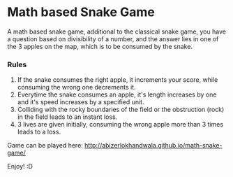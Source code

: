 # Math based Snake Game

A math based snake game, additional to the classical snake game, you have a question based on divisibility of a number, and the answer lies in one of the 3 apples on the map, which is to be consumed by the snake.  

### Rules
1. If the snake consumes the right apple, it increments your score, while consuming the wrong one decrements it.
2. Everytime the snake consumes an apple, it's length increases by one and it's speed increases by a specified unit.
3. Colliding with the rocky boundaries of the field or the obstruction (rock) in the field leads to an instant loss. 
4. 3 lives are given initially, consuming the wrong apple more than 3 times leads to a loss.

Game can be played here: http://abizerlokhandwala.github.io/math-snake-game/

Enjoy! :D
